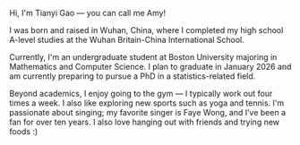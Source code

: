 Hi, I'm Tianyi Gao — you can call me Amy!

I was born and raised in Wuhan, China, where I completed my high school A-level studies at the Wuhan Britain-China International School.

Currently, I'm an undergraduate student at Boston University majoring in Mathematics and Computer Science. I plan to graduate in January 2026 and am currently preparing to pursue a PhD in a statistics-related field.

Beyond academics, I enjoy going to the gym — I typically work out four times a week. I also like exploring new sports such as yoga and tennis. I'm passionate about singing; my favorite singer is Faye Wong, and I’ve been a fan for over ten years. I also love hanging out with friends and trying new foods :)


